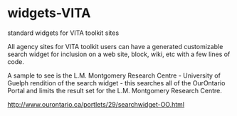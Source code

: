 widgets-VITA
============

standard widgets for VITA toolkit sites

All agency sites for VITA toolkit users can have a generated customizable search widget for inclusion on a web site, block, wiki, etc with a few lines of code.

A sample to see is the L.M. Montgomery Research Centre - University of Guelph rendition of the search widget - this searches all of the OurOntario Portal and limits the result set for the L.M. Montgomery Research Centre.


http://www.ourontario.ca/portlets/29/searchwidget-OO.html
